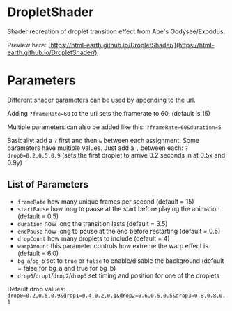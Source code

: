 # DropletShader

Shader recreation of droplet transition effect from Abe's Oddysee/Exoddus.

Preview here:
[https://html-earth.github.io/DropletShader/](https://html-earth.github.io/DropletShader/)

# Parameters
Different shader parameters can be used by appending to the url.

Adding `?frameRate=60` to the url sets the framerate to 60. (default is 15)

Multiple parameters can also be added like this: `?frameRate=60&duration=5`

Basically: add a `?` first and then `&` between each assignment.
Some parameters have multiple values. Just add a `,` between each:
`?drop0=0.2,0.5,0.9` (sets the first droplet to arrive 0.2 seconds in at 0.5x and 0.9y)

## List of Parameters
- ``frameRate`` how many unique frames per second (default = 15)
- ``startPause`` how long to pause at the start before playing the animation (default = 0.5)
- ``duration`` how long the transition lasts (default = 3.5)
- ``endPause`` how long to pause at the end before restarting (default = 0.5)
- ``dropCount`` how many droplets to include (default = 4)
- ``warpAmount`` this parameter controls how extreme the warp effect is (default = 6.0)
- ``bg_a``/``bg_b`` set to `true` or `false` to enable/disable the background (default = false for bg_a and true for bg_b)
- ``drop0``/``drop1``/``drop2``/``drop3`` set timing and position for one of the droplets

Default drop values:
`drop0=0.2,0.5,0.9&drop1=0.4,0.2,0.1&drop2=0.6,0.5,0.5&drop3=0.8,0.8,0.1`